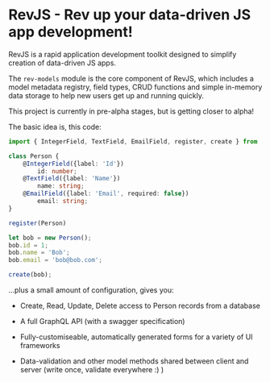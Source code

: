 # RevJS - Rev up your data-driven JS app development!

RevJS is a rapid application development toolkit designed to simplify creation
of data-driven JS apps.

The `rev-models` module is the core component of RevJS, which includes a model metadata
registry, field types, CRUD functions and simple in-memory data storage to help new
users get up and running quickly.

This project is currently in pre-alpha stages, but is getting closer to alpha!

The basic idea is, this code:

```typescript
import { IntegerField, TextField, EmailField, register, create } from 'rev-models';

class Person {
    @IntegerField({label: 'Id'})
        id: number;    
    @TextField({label: 'Name'})
        name: string;
    @EmailField({label: 'Email', required: false})
        email: string;
}

register(Person)

let bob = new Person();
bob.id = 1;
bob.name = 'Bob';
bob.email = 'bob@bob.com';

create(bob);

```

...plus a small amount of configuration, gives you:

 * Create, Read, Update, Delete access to Person records from a database

 * A full GraphQL API (with a swagger specification)

 * Fully-customiseable, automatically generated forms for a variety of UI frameworks

 * Data-validation and other model methods shared between client and server (write once, validate everywhere :) )
